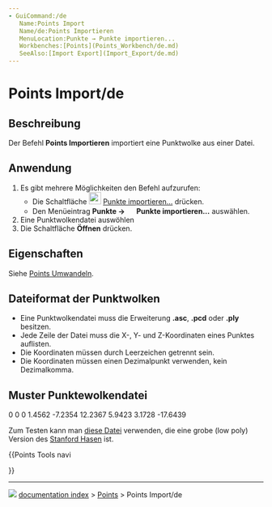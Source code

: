 ```yaml
---
- GuiCommand:/de
   Name:Points Import
   Name/de:Points Importieren
   MenuLocation:Punkte → Punkte importieren...
   Workbenches:[Points](Points_Workbench/de.md)
   SeeAlso:[Import Export](Import_Export/de.md)
---
```


# Points Import/de



## Beschreibung

Der Befehl **Points Importieren** importiert eine Punktwolke aus einer Datei.



## Anwendung

1.  Es gibt mehrere Möglichkeiten den Befehl aufzurufen:
    -   Die Schaltfläche <img alt="" src=images/Points_Import.svg  style="width:24px;"> [Punkte importieren\...](Points_Import.md) drücken.
    -   Den Menüeintrag **Punkte → <img src="images/Points_Import.svg" width=16px> Punkte importieren...** auswählen.
2.  Eine Punktwolkendatei auswöhlen
3.  Die Schaltfläche **Öffnen** drücken.



## Eigenschaften

Siehe [Points Umwandeln](Points_Convert/de.md).



## Dateiformat der Punktwolken 

-   Eine Punktwolkendatei muss die Erweiterung **.asc**, **.pcd** oder **.ply** besitzen.
-   Jede Zeile der Datei muss die X-, Y- und Z-Koordinaten eines Punktes auflisten.
-   Die Koordinaten müssen durch Leerzeichen getrennt sein.
-   Die Koordinaten müssen einen Dezimalpunkt verwenden, kein Dezimalkomma.



## Muster Punktewolkendatei 

0 0 0
1.4562 -7.2354 12.2367
5.9423 3.1728 -17.6439

Zum Testen kann man [diese Datei](https://raw.githubusercontent.com/FreeCAD/Examples/master/Point_cloud_ExampleFiles/PointCloud-Data_Stanford-Bunny.asc) verwenden, die eine grobe (low poly) Version des [Stanford Hasen](http://graphics.stanford.edu/data/3Dscanrep/) ist.





{{Points Tools navi

}}



---
![](images/Button_right.svg) [documentation index](../README.md) > [Points](Points_Workbench.md) > Points Import/de
